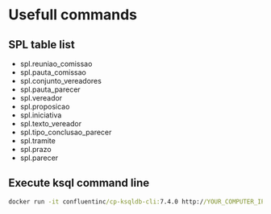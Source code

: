 # Usefull commands

## SPL table list
* spl.reuniao_comissao
* spl.pauta_comissao
* spl.conjunto_vereadores
* spl.pauta_parecer
* spl.vereador
* spl.proposicao
* spl.iniciativa
* spl.texto_vereador
* spl.tipo_conclusao_parecer
* spl.tramite
* spl.prazo
* spl.parecer

## Execute ksql command line
```bat
docker run -it confluentinc/cp-ksqldb-cli:7.4.0 http://YOUR_COMPUTER_IP:8088
```
